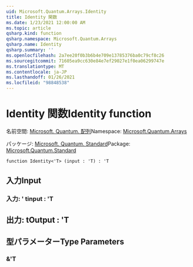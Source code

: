 ```yaml
---
uid: Microsoft.Quantum.Arrays.Identity
title: Identity 関数
ms.date: 1/23/2021 12:00:00 AM
ms.topic: article
qsharp.kind: function
qsharp.namespace: Microsoft.Quantum.Arrays
qsharp.name: Identity
qsharp.summary: ''
ms.openlocfilehash: 2a7ee20f0b3b6b4e709e13785376ba0c79cf8c26
ms.sourcegitcommit: 71605ea9cc630e84e7ef29027e1f0ea06299747e
ms.translationtype: MT
ms.contentlocale: ja-JP
ms.lasthandoff: 01/26/2021
ms.locfileid: "98848538"
---
```

# <a name="identity-function"></a><span data-ttu-id="ba5c2-102">Identity 関数</span><span class="sxs-lookup"><span data-stu-id="ba5c2-102">Identity function</span></span>

<span data-ttu-id="ba5c2-103">名前空間: [Microsoft. Quantum. 配列](xref:Microsoft.Quantum.Arrays)</span><span class="sxs-lookup"><span data-stu-id="ba5c2-103">Namespace: [Microsoft.Quantum.Arrays](xref:Microsoft.Quantum.Arrays)</span></span>

<span data-ttu-id="ba5c2-104">パッケージ: [Microsoft. Quantum. Standard](https://nuget.org/packages/Microsoft.Quantum.Standard)</span><span class="sxs-lookup"><span data-stu-id="ba5c2-104">Package: [Microsoft.Quantum.Standard](https://nuget.org/packages/Microsoft.Quantum.Standard)</span></span>




```qsharp
function Identity<'T> (input : 'T) : 'T
```


## <a name="input"></a><span data-ttu-id="ba5c2-105">入力</span><span class="sxs-lookup"><span data-stu-id="ba5c2-105">Input</span></span>

### <a name="input--t"></a><span data-ttu-id="ba5c2-106">入力: ' t</span><span class="sxs-lookup"><span data-stu-id="ba5c2-106">input : 'T</span></span>





## <a name="output--t"></a><span data-ttu-id="ba5c2-107">出力: t</span><span class="sxs-lookup"><span data-stu-id="ba5c2-107">Output : 'T</span></span>



## <a name="type-parameters"></a><span data-ttu-id="ba5c2-108">型パラメーター</span><span class="sxs-lookup"><span data-stu-id="ba5c2-108">Type Parameters</span></span>

### <a name="t"></a><span data-ttu-id="ba5c2-109">&</span><span class="sxs-lookup"><span data-stu-id="ba5c2-109">'T</span></span>

